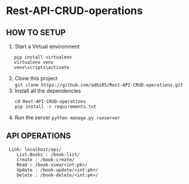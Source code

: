 # Rest-API-CRUD-operations

## HOW TO SETUP
1. Start a Virtual environment  
``` virtualenv
   pip install virtualenv    
   virtualenv venv   
   venv\scripts\activate 
```
2. Clone this project  
  ``` git clone https://github.com/adhi85/Rest-API-CRUD-operations.git ```
4. Install all the dependencies  
    ``` 
    cd Rest-API-CRUD-operations
    pip install -r requirements.txt   
    
    ```
5. Run the server
  `` python manage.py runserver ``
    
## API OPERATIONS
```
 Link: localhost/api/
    List-Books : /book-list/
    Create : /book-create/
    Read : /book-view/<int:pk>/
    Update : /book-update/<int:pk>/
    Delete : /book-delete/<int:pk>/
```        


  
